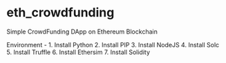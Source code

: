 # eth_crowdfunding
Simple CrowdFunding DApp on Ethereum Blockchain

Environment -
	1. Install Python
	2. Install PIP
	3. Install NodeJS
	4. Install Solc
	5. Install Truffle
	6. Install Ethersim
	7. Install Solidity
